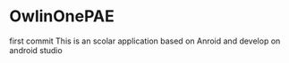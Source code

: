 # OwlinOnePAE
first commit
This is an scolar application based on Anroid and develop on android studio
